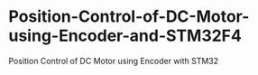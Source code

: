 # Position-Control-of-DC-Motor-using-Encoder-and-STM32F4
Position Control of DC Motor using Encoder with STM32
